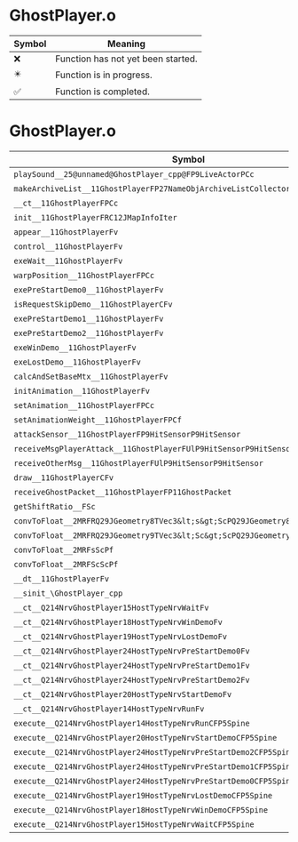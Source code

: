 # GhostPlayer.o
| Symbol | Meaning 
| ------------- | ------------- 
| :x: | Function has not yet been started. 
| :eight_pointed_black_star: | Function is in progress. 
| :white_check_mark: | Function is completed. 


# GhostPlayer.o
| Symbol | Decompiled? |
| ------------- | ------------- |
| `playSound__25@unnamed@GhostPlayer_cpp@FP9LiveActorPCc` | :x: |
| `makeArchiveList__11GhostPlayerFP27NameObjArchiveListCollectorRC12JMapInfoIter` | :x: |
| `__ct__11GhostPlayerFPCc` | :x: |
| `init__11GhostPlayerFRC12JMapInfoIter` | :x: |
| `appear__11GhostPlayerFv` | :x: |
| `control__11GhostPlayerFv` | :x: |
| `exeWait__11GhostPlayerFv` | :x: |
| `warpPosition__11GhostPlayerFPCc` | :x: |
| `exePreStartDemo0__11GhostPlayerFv` | :x: |
| `isRequestSkipDemo__11GhostPlayerCFv` | :x: |
| `exePreStartDemo1__11GhostPlayerFv` | :x: |
| `exePreStartDemo2__11GhostPlayerFv` | :x: |
| `exeWinDemo__11GhostPlayerFv` | :x: |
| `exeLostDemo__11GhostPlayerFv` | :x: |
| `calcAndSetBaseMtx__11GhostPlayerFv` | :x: |
| `initAnimation__11GhostPlayerFv` | :x: |
| `setAnimation__11GhostPlayerFPCc` | :x: |
| `setAnimationWeight__11GhostPlayerFPCf` | :x: |
| `attackSensor__11GhostPlayerFP9HitSensorP9HitSensor` | :x: |
| `receiveMsgPlayerAttack__11GhostPlayerFUlP9HitSensorP9HitSensor` | :x: |
| `receiveOtherMsg__11GhostPlayerFUlP9HitSensorP9HitSensor` | :x: |
| `draw__11GhostPlayerCFv` | :x: |
| `receiveGhostPacket__11GhostPlayerFP11GhostPacket` | :x: |
| `getShiftRatio__FSc` | :x: |
| `convToFloat__2MRFRQ29JGeometry8TVec3&lt;s&gt;ScPQ29JGeometry8TVec3&lt;f&gt;` | :x: |
| `convToFloat__2MRFRQ29JGeometry9TVec3&lt;Sc&gt;ScPQ29JGeometry8TVec3&lt;f&gt;` | :x: |
| `convToFloat__2MRFsScPf` | :x: |
| `convToFloat__2MRFScScPf` | :x: |
| `__dt__11GhostPlayerFv` | :x: |
| `__sinit_\GhostPlayer_cpp` | :x: |
| `__ct__Q214NrvGhostPlayer15HostTypeNrvWaitFv` | :x: |
| `__ct__Q214NrvGhostPlayer18HostTypeNrvWinDemoFv` | :x: |
| `__ct__Q214NrvGhostPlayer19HostTypeNrvLostDemoFv` | :x: |
| `__ct__Q214NrvGhostPlayer24HostTypeNrvPreStartDemo0Fv` | :x: |
| `__ct__Q214NrvGhostPlayer24HostTypeNrvPreStartDemo1Fv` | :x: |
| `__ct__Q214NrvGhostPlayer24HostTypeNrvPreStartDemo2Fv` | :x: |
| `__ct__Q214NrvGhostPlayer20HostTypeNrvStartDemoFv` | :x: |
| `__ct__Q214NrvGhostPlayer14HostTypeNrvRunFv` | :x: |
| `execute__Q214NrvGhostPlayer14HostTypeNrvRunCFP5Spine` | :x: |
| `execute__Q214NrvGhostPlayer20HostTypeNrvStartDemoCFP5Spine` | :x: |
| `execute__Q214NrvGhostPlayer24HostTypeNrvPreStartDemo2CFP5Spine` | :x: |
| `execute__Q214NrvGhostPlayer24HostTypeNrvPreStartDemo1CFP5Spine` | :x: |
| `execute__Q214NrvGhostPlayer24HostTypeNrvPreStartDemo0CFP5Spine` | :x: |
| `execute__Q214NrvGhostPlayer19HostTypeNrvLostDemoCFP5Spine` | :x: |
| `execute__Q214NrvGhostPlayer18HostTypeNrvWinDemoCFP5Spine` | :x: |
| `execute__Q214NrvGhostPlayer15HostTypeNrvWaitCFP5Spine` | :x: |
